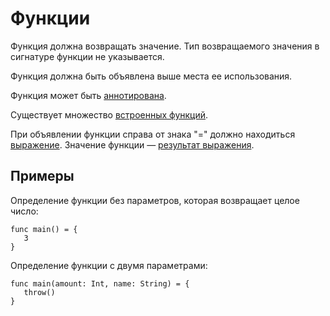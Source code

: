 # Функции

Функция должна возвращать значение. Тип возвращаемого значения в сигнатуре функции не указывается.

Функция должна быть объявлена выше места ее использования.

Функция может быть [аннотирована](/ru/ride/functions/annotations).

Существует множество [встроенных функций](/ru/ride/functions/built-in-functions).

При объявлении функции справа от знака "=" должно находиться [выражение](/ru/ride/base-concepts/expression). Значение функции — [результат выражения](/ru/ride/base-concepts/expression#expression-result).

## Примеры

Определение функции без параметров, которая возвращает целое число:

``` ride
func main() = {
   3
}
```

Определение функции с двумя параметрами:

``` ride
func main(amount: Int, name: String) = {
   throw()
}
```
